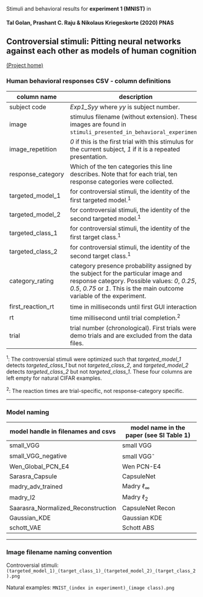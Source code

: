Stimuli and behavioral results for **experiment 1 (MNIST)** in

#### Tal Golan, Prashant C. Raju & Nikolaus Kriegeskorte (2020) PNAS
## Controversial stimuli: Pitting neural networks against each other as models of human cognition

[(Project home)](https://github.com/kriegeskorte-lab/PNAS_2020_Controversial_Stimuli)

### Human behavioral responses CSV - column definitions
|column name| description |
| -- | -- |
|subject code | *Exp1_Syy* where *yy* is subject number. |
|image | stimulus filename (without extension). These images are found in `stimuli_presented_in_behavioral_experiment`. |
|image_repetition | *0* if this is the first trial with this stimulus for the current subject, *1* if it is a repeated presentation.|
|response_category | Which of the ten categories this line describes. Note that for each trial, ten response categories were collected.|
|targeted_model_1 | for controversial stimuli, the identity of the first targeted model.<sup>1</sup> |
|targeted_model_2 | for controversial stimuli, the identity of the second targeted model.<sup>1</sup> |
|targeted_class_1 | for controversial stimuli, the identity of the first target class.<sup>1</sup> |
|targeted_class_2 | for controversial stimuli, the identity of the second target class.<sup>1</sup> |
|category_rating | category presence probability assigned by the subject for the particular image and response category. Possible values: *0*, *0.25*, *0.5*, *0.75* or *1*. This is the main outcome variable of the experiment. |
| first_reaction_rt | time in milliseconds until first GUI interaction.<sup>2</sup>|
| rt | time millisecond until trial completion.<sup>2</sup>|
| trial | trial number (chronological). First trials were demo trials and are excluded from the data files.|

<sup>1</sup>: The controversial stimuli were optimized such that *targeted_model_1* detects *targeted_class_1* but not *targeted_class_2*, and *targeted_model_2* detects *targeted_class_2* but not *targeted_class_1*. These four columns are left empty for natural CIFAR examples.

<sup>2</sup>: The reaction times are trial-specific, not response-category specific.

---

### Model naming
| model handle in filenames and csvs | model name in the paper (see SI Table 1) |
| -- | -- |
| small_VGG | small VGG |
| small_VGG_negative | small VGG<sup>-</sup>|
| Wen_Global_PCN_E4 | Wen PCN-E4 |
| Sarasra_Capsule | CapsuleNet |
| madry_adv_trained | Madry ℓ<sub>∞</sub>|
| madry_l2 | Madry ℓ<sub>2</sub>|
| Saarasra_Normalized_Reconstruction | CapsuleNet Recon |
| Gaussian_KDE | Gaussian KDE |
| schott_VAE | Schott ABS |

---

### Image filename naming convention
Controversial stimuli: `(targeted_model_1)_(target_class_1)_(targeted_model_2)_(target_class_2).png`

Natural examples: `MNIST_(index in experiment)_(image class).png`
